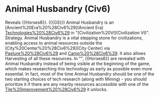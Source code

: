 # Animal Husbandry (Civ6)

Reveals {{Horses6}}. ({{GS}})
Animal Husbandry is an [Ancient%20Era%20%28Civ6%29](Ancient Era) [Technologies%20%28Civ6%29](technology) in "[Civilization%20VI](Civilization VI)".
Strategy.
Animal Husbandry is a vital stepping stone for civilizations, enabling access to animal resources outside the [City%20Center%20%28Civ6%29](City Center) via [Pasture%20%28Civ6%29](Pastures) and [Camp%20%28Civ6%29](Camps). It also allows Harvesting of all these resources. In "", {{Horses6}} are revealed with Animal Husbandry instead of being visible at the beginning of the game, which makes researching this technology as early as possible even more essential. In fact, most of the time Animal Husbandry should be one of the two starting choices of tech research (along with Mining) - you should prioritize it if there are any nearby resources accessible with one of the [Tile%20improvement%20%28Civ6%29](improvements) it unlocks.